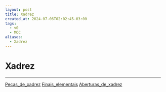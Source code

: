 ```yaml
---
layout: post
title: Xadrez
created_at: 2024-07-06T02:02:45-03:00
tags:
  - v0
  - MOC
aliases:
  - Xadrez
---
```

# Xadrez
----
[Pecas_de_xadrez](_insight/2024-07-06-Pecas_de_xadrez.md)
[Finais_elementais](_insight/2024-07-06-Finais_elementais.md)
[Aberturas_de_xadrez](api/2024/07/06/2024-07-06-Aberturas_de_xadrez.md)

